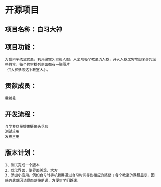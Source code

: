 # 开源项目


## 项目名称：自习大神

## 项目功能：

	方便同学找空教室，利用摄像头识别人脸，来呈现每个教室的人数，并以人数比例增加来排列这些教室。每个教室排列前面都有一张图片
     供大家参考这个教室大小。

## 贡献成员：
	
	霍艳艳
	
## 开发流程：

	与学校商量提供摄像头信息
	测试应用
	发布应用
	
## 版本计划：
	1、测试完成一个版本
	2、优化界面，使界面美观，大方
	3、添加小应用，例如自习时手机锁屏通过自习时间得到相应的奖励；每个教室的课程显示，因感兴趣或因请假而落掉的课，方便同学们蹭课。
